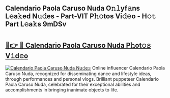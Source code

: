 ## Calendario Paola Caruso Nuda O𝚗𝚕yf𝚊ns L𝚎a𝚔ed N𝚞𝚍es - Part-VIT P𝚑𝚘tos Vi𝚍𝚎o - H𝚘𝚝 Part L𝚎a𝚔s 9mDSv

# <h2><a href="http://kf169c.oniu.top/?m=Calendario+Paola+Caruso+Nuda">🔗👉 🔴 Calendario Paola Caruso Nuda P𝚑ot𝚘𝚜 V𝚒d𝚎o</a></h2>

[![Calendario Paola Caruso Nuda Nu𝚍e𝚜](https://i.imgur.com/0qMVB7G.gif)](http://kf169c.oniu.top/?m=Calendario+Paola+Caruso+Nuda)
Online influencer Calendario Paola Caruso Nuda, recognized for disseminating dance and lifestyle ideas, through performances and personal vlogs. Brilliant puppeteer Calendario Paola Caruso Nuda, celebrated for their exceptional abilities and accomplishments in bringing inanimate objects to life.  
